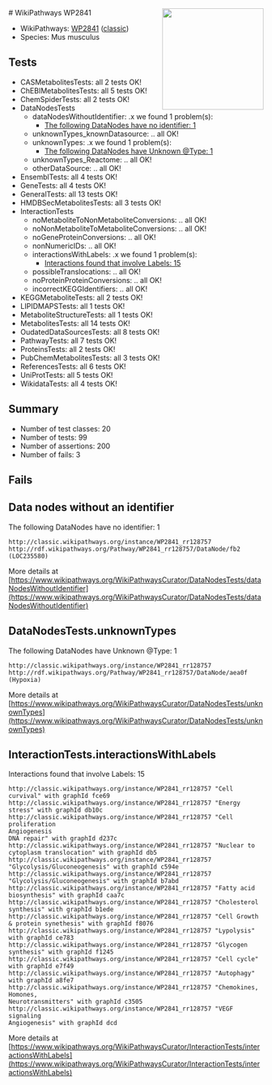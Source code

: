<img style="float: right; width: 200px" src="https://upload.wikimedia.org/wikipedia/commons/thumb/8/83/Wplogo_with_text_500.png/640px-Wplogo_with_text_500.png" />
# WikiPathways WP2841

* WikiPathways: [WP2841](https://wikipathways.org/pathways/WP2841) ([classic](https://classic.wikipathways.org/instance/WP2841))
* Species: Mus musculus
## Tests
* CASMetabolitesTests: all 2 tests OK!
* ChEBIMetabolitesTests: all 5 tests OK!
* ChemSpiderTests: all 2 tests OK!
* DataNodesTests
    * dataNodesWithoutIdentifier: .x we found 1 problem(s):
        * [The following DataNodes have no identifier: 1](#d2d32fa0)
    * unknownTypes_knownDatasource: .. all OK!
    * unknownTypes: .x we found 1 problem(s):
        * [The following DataNodes have Unknown @Type: 1](#839973df)
    * unknownTypes_Reactome: .. all OK!
    * otherDataSource: .. all OK!
* EnsemblTests: all 4 tests OK!
* GeneTests: all 4 tests OK!
* GeneralTests: all 13 tests OK!
* HMDBSecMetabolitesTests: all 3 tests OK!
* InteractionTests
    * noMetaboliteToNonMetaboliteConversions: .. all OK!
    * noNonMetaboliteToMetaboliteConversions: .. all OK!
    * noGeneProteinConversions: .. all OK!
    * nonNumericIDs: .. all OK!
    * interactionsWithLabels: .x we found 1 problem(s):
        * [Interactions found that involve Labels: 15](#fe97a8bd)
    * possibleTranslocations: .. all OK!
    * noProteinProteinConversions: .. all OK!
    * incorrectKEGGIdentifiers: .. all OK!
* KEGGMetaboliteTests: all 2 tests OK!
* LIPIDMAPSTests: all 1 tests OK!
* MetaboliteStructureTests: all 1 tests OK!
* MetabolitesTests: all 14 tests OK!
* OudatedDataSourcesTests: all 8 tests OK!
* PathwayTests: all 7 tests OK!
* ProteinsTests: all 2 tests OK!
* PubChemMetabolitesTests: all 3 tests OK!
* ReferencesTests: all 6 tests OK!
* UniProtTests: all 5 tests OK!
* WikidataTests: all 4 tests OK!


## Summary

* Number of test classes: 20
* Number of tests: 99
* Number of assertions: 200
* Number of fails: 3

## Fails

<a name="d2d32fa0" />

## Data nodes without an identifier

The following DataNodes have no identifier: 1
```
http://classic.wikipathways.org/instance/WP2841_rr128757 http://rdf.wikipathways.org/Pathway/WP2841_rr128757/DataNode/fb2 (LOC235580)
```

More details at [https://www.wikipathways.org/WikiPathwaysCurator/DataNodesTests/dataNodesWithoutIdentifier](https://www.wikipathways.org/WikiPathwaysCurator/DataNodesTests/dataNodesWithoutIdentifier)

<a name="839973df" />

## DataNodesTests.unknownTypes

The following DataNodes have Unknown @Type: 1
```
http://classic.wikipathways.org/instance/WP2841_rr128757 http://rdf.wikipathways.org/Pathway/WP2841_rr128757/DataNode/aea0f (Hypoxia)
```

More details at [https://www.wikipathways.org/WikiPathwaysCurator/DataNodesTests/unknownTypes](https://www.wikipathways.org/WikiPathwaysCurator/DataNodesTests/unknownTypes)

<a name="fe97a8bd" />

## InteractionTests.interactionsWithLabels

Interactions found that involve Labels: 15
```
http://classic.wikipathways.org/instance/WP2841_rr128757 "Cell curvival" with graphId fce69
http://classic.wikipathways.org/instance/WP2841_rr128757 "Energy stress" with graphId db10c
http://classic.wikipathways.org/instance/WP2841_rr128757 "Cell proliferation
Angiogenesis
DNA repair" with graphId d237c
http://classic.wikipathways.org/instance/WP2841_rr128757 "Nuclear to cytoplasm translocation" with graphId db5
http://classic.wikipathways.org/instance/WP2841_rr128757 "Glycolysis/Gluconeogenesis" with graphId c594e
http://classic.wikipathways.org/instance/WP2841_rr128757 "Glycolysis/Gluconeogenesis" with graphId b7abd
http://classic.wikipathways.org/instance/WP2841_rr128757 "Fatty acid biosynthesis" with graphId caa7c
http://classic.wikipathways.org/instance/WP2841_rr128757 "Cholesterol synthesis" with graphId b1ede
http://classic.wikipathways.org/instance/WP2841_rr128757 "Cell Growth & protein synethesis" with graphId f8076
http://classic.wikipathways.org/instance/WP2841_rr128757 "Lypolysis" with graphId ce783
http://classic.wikipathways.org/instance/WP2841_rr128757 "Glycogen synthesis" with graphId f1245
http://classic.wikipathways.org/instance/WP2841_rr128757 "Cell cycle" with graphId e7f49
http://classic.wikipathways.org/instance/WP2841_rr128757 "Autophagy" with graphId a8fe7
http://classic.wikipathways.org/instance/WP2841_rr128757 "Chemokines, 
Homones, 
Neurotransmitters" with graphId c3505
http://classic.wikipathways.org/instance/WP2841_rr128757 "VEGF signaling
Angiogenesis" with graphId dcd
```

More details at [https://www.wikipathways.org/WikiPathwaysCurator/InteractionTests/interactionsWithLabels](https://www.wikipathways.org/WikiPathwaysCurator/InteractionTests/interactionsWithLabels)

